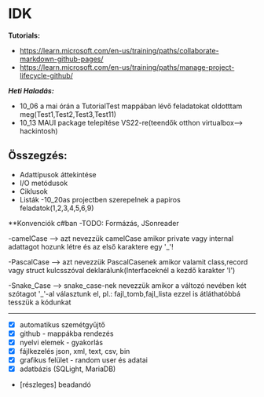 
# IDK

**Tutorials:**

 - https://learn.microsoft.com/en-us/training/paths/collaborate-markdown-github-pages/
 - https://learn.microsoft.com/en-us/training/paths/manage-project-lifecycle-github/

***Heti Haladás:***

 - 10_06 a mai órán a TutorialTest mappában lévő feladatokat oldotttam
   meg(Test1,Test2,Test3,Test11)
 - 10_13 MAUI package telepítése VS22-re(teendők otthon virtualbox--> hackintosh)

Összegzés:
  -

 -   Adattípusok áttekintése
 - I/O metódusok
 - Ciklusok
 - Listák
 -10_20as projectben szerepelnek a papiros feladatok(1,2,3,4,5,6,9)

**Konvenciók c#ban
-TODO: Formázás, JSonreader

-camelCase --> azt nevezzük camelCase amikor private vagy internal adattagot hozunk létre és az első karaktere egy '_'!

-PascalCase --> azt nevezzük PascalCasenek amikor valamit class,record vagy struct kulcsszóval deklarálunk(Interfaceknél a kezdő karakter 'I')

-Snake_Case --> snake_case-nek nevezzük amikor a változó nevében két szótagot '_'-al választunk el, pl.: fajl_tomb,fajl_lista ezzel is átláthatóbbá tesszük a kódunkat

-----------------
- [x] automatikus szemétgyűjtő
 - [x] github - mappákba rendezés
 - [x] nyelvi elemek - gyakorlás
 - [x] fájlkezelés json, xml, text, csv, bin
 - [x] grafikus felület - random user és adatai
 - [x] adatbázis (SQLight, MariaDB)
 - [részleges] beadandó
